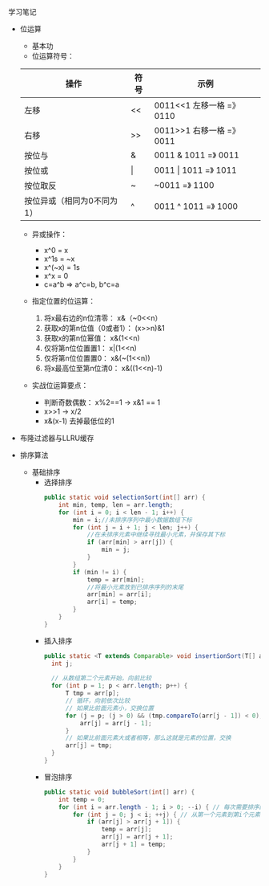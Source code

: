 学习笔记
+ 位运算
  + 基本功
  + 位运算符号：
  
  |  操作   | 符号  | 示例  |
  |  ----  | ----  | ----  |
  | 左移  | << | 0011<<1  左移一格 =》 0110 |
  | 右移  | >> | 0011>>1  右移一格 =》 0011 |
  | 按位与  | & | 0011 & 1011   =》 0011 |
  | 按位或  | \| | 0011 \| 1011 =》 1011 |
  | 按位取反  | ~ | ~0011    =》 1100 |
  | 按位异或（相同为0不同为1）  | ^ | 0011 ^ 1011 =》 1000 |
  + 异或操作：
    + x^0 = x
    + x^1s = ~x
    + x^(~x) = 1s
    + x^x = 0
    + c=a^b  =>  a^c=b, b^c=a
  
  + 指定位置的位运算：
    1. 将x最右边的n位清零： x&（~0<<n）
    2. 获取x的第n位值（0或者1）： (x>>n)&1
    3. 获取x的第n位幂值： x&(1<<n)
    4. 仅将第n位位置置1： x|(1<<n)
    5. 仅将第n位位置置0： x&(~(1<<n))
    6. 将x最高位至第n位清0： x&((1<<n)-1)
  
  + 实战位运算要点：
    + 判断奇数偶数： x%2==1 ->  x&1 == 1
    + x>>1 -> x/2
    + x&(x-1) 去掉最低位的1
+ 布隆过滤器与LLRU缓存
+ 排序算法
  + 基础排序
    + 选择排序
      ```java
      public static void selectionSort(int[] arr) {
          int min, temp, len = arr.length;
          for (int i = 0; i < len - 1; i++) {
              min = i;//未排序序列中最小数据数组下标
              for (int j = i + 1; j < len; j++) { 
                  //在未排序元素中继续寻找最小元素，并保存其下标
                  if (arr[min] > arr[j]) {
                      min = j;
                  }
              }
              if (min != i) {
                  temp = arr[min]; 
                  //将最小元素放到已排序序列的末尾
                  arr[min] = arr[i];
                  arr[i] = temp;
              }
          }
      }
      ```
    + 插入排序
      ```java
      public static <T extends Comparable> void insertionSort(T[] arr) {
        int j;
        
        // 从数组第二个元素开始，向前比较
        for (int p = 1; p < arr.length; p++) {
            T tmp = arr[p];
            // 循环，向前依次比较
            // 如果比前面元素小，交换位置
            for (j = p; (j > 0) && (tmp.compareTo(arr[j - 1]) < 0); j--) {
                arr[j] = arr[j - 1];
            }
            // 如果比前面元素大或者相等，那么这就是元素的位置，交换
            arr[j] = tmp;
        }
      }
      ```
    + 冒泡排序
      ```java
      public static void bubbleSort(int[] arr) {
          int temp = 0;
          for (int i = arr.length - 1; i > 0; --i) { // 每次需要排序的长度
              for (int j = 0; j < i; ++j) { // 从第一个元素到第i个元素
                  if (arr[j] > arr[j + 1]) {
                      temp = arr[j];
                      arr[j] = arr[j + 1];
                      arr[j + 1] = temp;
                  }
              }
          }
      }
      ```
